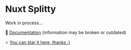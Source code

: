 # Nuxt Splitty

Work in process...


📘 [Documentation](https://nuxt-splitty.netlify.app/) (information may be broken or outdated)

⭐ [You can star it here, thanks :)](https://github.com/gitart-group/vue-dialog)
